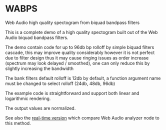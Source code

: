 # WABPS

Web Audio high quality spectogram from biquad bandpass filters

This is a complete demo of a high quality spectogram built out of the Web Audio biquad bandpass filters.

The demo contain code for up to 96db bp rolloff by simple biquad filters cascade, this may improve quality considerably however it is not perfect due to filter design thus it may cause ringing issues as order increase (spectrum may look delayed / smoothed), one can only reduce this by slightly increasing the bandwidth

The bank filters default rolloff is 12db by default, a function argument name must be changed to select rolloff (24db, 48db, 96db)

The example code is straightforward and support both linear and logarithmic rendering.

The output values are normalized.

See also the [real-time version](https://github.com/grz0zrg/WABSP2) which compare Web Audio analyzer node to this method.
